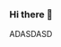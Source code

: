 ### Hi there 👋

ADASDASD

<!--
**bulko20/bulko20** is a ✨ _special_ ✨ repository because its `README.md` (this file) appears on your GitHub profile.

Here are some ideas to get you started:

-  I’m currently working on a case study (possible thesis) that needs a bunch of coding which I have SOME knowledge on.
-  I’m currently taking a bachelor's degree in Meteorology.
-  I’m looking for help with A BUNCH OF CODING THINGS LMAO bc im new to this type of thing. Kinda need it because of      major.
- Pronouns: He/Him
- also a gamer.
-->

